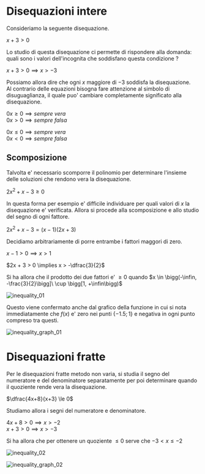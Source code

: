 # Disequazioni intere  

Consideriamo la seguente disequazione.  

$x + 3 > 0$  

Lo studio di questa disequazione ci permette di rispondere alla domanda: quali sono i valori dell'incognita che soddisfano questa condizione ?  

$x + 3 > 0 \implies x > -3$  

Possiamo allora dire che ogni $x$ maggiore di $-3$ soddisfa la disequazione.  
Al contrario delle equazioni bisogna fare attenzione al simbolo di disuguaglianza, il quale puo' cambiare completamente significato alla disequazione.  

$0x \ge 0 \implies sempre\ vera$  
$0x \gt 0 \implies sempre\ falsa$  

$0x \le 0 \implies sempre\ vera$  
$0x \lt 0 \implies sempre\ falsa$  

## Scomposizione  

Talvolta e' necessario scomporre il polinomio per determinare l'insieme delle soluzioni che rendono vera la disequazione.  

$2x^2 + x -3 \ge 0$  

In questa forma per esempio e' difficile individuare per quali valori di $x$ la disequazione e' verificata. Allora si procede alla scomposizione e allo studio del segno di ogni fattore.  

$2x^2 + x -3 = (x - 1 )(2x + 3)$  

Decidiamo arbitrariamente di porre entrambe i fattori maggori di zero.  

$x - 1 > 0 \implies x > 1$  

$2x + 3 > 0 \implies x > -\dfrac{3}{2}$  

Si ha allora che il prodotto dei due fattori e' $\ge 0$ quando $x \in \bigg(-\infin, -\frac{3}{2}\bigg]\ \cup \bigg[1, +\infin\bigg)$  

![inequality_01](https://github.com/dennyb87/elettrotecnica-serale/assets/7195133/4803f4d8-f69c-4da4-a0bd-85a96452e466)  

Questo viene confermato anche dal grafico della funzione in cui si nota immediatamente che $f(x)$ e' zero nei punti $\lbrace-1.5; 1\rbrace$ e negativa in ogni punto compreso tra questi.  

![inequality_graph_01](https://github.com/dennyb87/elettrotecnica-serale/assets/7195133/a44f401b-0b71-4442-a2d8-1e699a6bc617)  

# Disequazioni fratte  

Per le disequazioni fratte metodo non varia, si studia il segno del numeratore e del denominatore separatamente per poi determinare quando il quoziente rende vera la disequazione.  

$\dfrac{4x+8}{x+3} \le 0$  

Studiamo allora i segni del numeratore e denominatore.  

$4x + 8 > 0 \implies x > -2$  
$x + 3 > 0 \implies x > -3$  

Si ha allora che per ottenere un quoziente $\le 0$ serve che $-3 \lt x \le -2$  

![inequality_02](https://github.com/dennyb87/elettrotecnica-serale/assets/7195133/788f3cdf-08bb-4289-a24d-99f5baf76060)  

![inequality_graph_02](https://github.com/dennyb87/elettrotecnica-serale/assets/7195133/b68f4a90-349f-4bcd-8942-7b4fe051476e)
